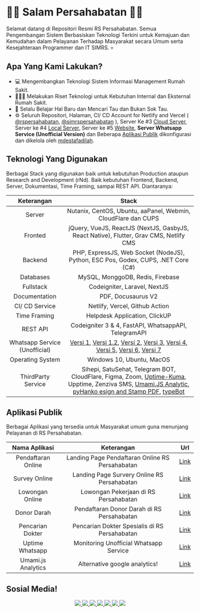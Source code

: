 # 👋🏼 Salam Persahabatan 👋🏼

Selamat datang di Repositori Resmi RS Persahabatan. Semua Pengembangan Sistem Berbasiskan Teknologi Terkini untuk Kemajuan dan Kemudahan dalam Pelayanan Terhadap Masyarakat secara Umum serta Kesejahteraan Programmer dan IT SIMRS. 💀

## Apa Yang Kami Lakukan?
- 💻 Mengembangkan Teknologi Sistem Informasi Management Rumah Sakit.
- 👨🏼‍🏫 Melakukan Riset Teknologi untuk Kebutuhan Internal dan Eksternal Rumah Sakit.
- 🌱 Selalu Belajar Hal Baru dan Mencari Tau dan Bukan Sok Tau.
- ⚙️ Seluruh Repositori, Halaman, CI/ CD Account for Netlify and Vercel ( [@rspersahabatan](https://github.com/rspersahabatan), [@simrspersahabatan](https://github.com/simrspersahabatan) ), Server Ke #3 [Cloud Server](https://persahabatan.co.id), Server ke #4 [Local Server](https://dev.persahabatan.co.id), Server ke #5 [Website](https://rspersahabatan.co.id), **Server Whatsapp Service (Unofficial Version)** dan Beberapa [Aplikasi Publik](https://github.com/rsuppersahabatan#aplikasi-publik) dikonfigurasi dan dikelola oleh [mdestafadilah](https://github.com/mdestafadilah "Intuiting Extrovert with B blood type. Wan'be Rich as Software Engginer").

## Teknologi Yang Digunakan
Berbagai Stack yang digunakan baik untuk kebutuhan Production ataupun Research and Development (rNd). Baik kebutuhan Frontend, Backend, Server, Dokumentasi, Time Framing, sampai REST API. Diantaranya:

| Keterangan | Stack |
| :---: | :---: |
| Server | Nutanix, CentOS, Ubuntu, aaPanel, Webmin, CloudFlare dan CUPS | 
| Fronted | jQuery, VueJS, ReactJS (NextJS, GasbyJS, React Native), Flutter, Grav CMS, Netlify CMS|
| Backend | PHP, ExpressJS, Web Socket (NodeJS), Python, ESC Pos, Godex, CUPS, .NET Core (C#) |
| Databases | MySQL, MonggoDB, Redis, Firebase |
| Fullstack | Codeigniter, Laravel, NextJS |
| Documentation | PDF, Docusaurus V2 | 
| CI/ CD Service | Netlify, Vercel, Github Action | 
| Time Framing | Helpdesk Application, ClickUP |
| REST API | Codeigniter 3 & 4, FastAPI, WhatsappAPI, TelegramAPI |
| Whatsapp Service (Unofficial) | [Versi 1](https://go.topidesta.my.id/v1), [Versi 1.2](http://go.topidesta.my.id/v1-2), [Versi 2](https://go.topidesta.my.id/v2), [Versi 3](https://go.topidesta.my.id/v3), [Versi 4](https://go.topidesta.my.id/v4), [Versi 5](http://go.topidesta.my.id/v5), [Versi 6](http://go.topidesta.my.id/v6), [Versi 7](http://go.topidesta.my.id/v7)
| Operating System | Windows 10, Ubuntu, MacOS | 
| ThirdParty Service | Sihepi, SatuSehat, Telegram BOT, CloudFlare, Figma, Zoom, [Uptime-Kuma](http://go.topidesta.my.id/kuma), Upptime, Zenziva SMS, [Umami.JS Analytic](https://umami.is/), [pyHanko esign and Stamp PDF](http://go.topidesta.my.id/stamp-pdf), [typeBot](http://go.topidesta.my.id/typebot) |

## Aplikasi Publik
Berbagai Aplikasi yang tersedia untuk Masyarakat umum guna menunjang Pelayanan di RS Persahabatan.

| Nama Aplikasi | Keterangan | Url |
| :---: | :---: | :---: |
| Pendaftaran Online | Landing Page Pendaftaran Online RS Persahabatan | [Link](https://pendaftaran.rspersahabatan.co.id) | 
| Survey Online | Landing Page Survery Online RS Persahabatan | [Link](https://survey.rsuppersahabatan.co.id) |
| Lowongan Online | Lowongan Pekerjaan di RS Persahabatan | [Link](https://lowongan.rspersahabatan.co.id) |
| Donor Darah | Pendaftaran Donor Darah di RS Persahabatan | [Link](https://utdrs.rspersahabatan.co.id) | 
| Pencarian Dokter | Pencarian Dokter Spesialis di RS Persahabatan | [Link](https://dokter.rspersahabatan.co.id) |
| Uptime Whatsapp | Monitoring Unofficial Whatsapp Service | [Link](https://uptime.persahabatan.co.id/status/wa) |
| Umami.js Analytics | Alternative google analytics! | [Link](https://umami.persahabatan.co.id) |

## Sosial Media!
<p align='center'>
  <a href="https://twitter.com/rs_persahabatan">
    <img src="https://img.shields.io/static/v1?label=Twitter&message=RS%20PERSAHABATAN&color=blue&style=for-the-badge&logo=twitter&logoColor=white" />
  </a>
  <a href="https://instagram.com/rsuppersahabatan">
    <img src="https://img.shields.io/static/v1?label=Instagram&message=RS%20PERSAHABATAN&color=blue&style=for-the-badge&logo=instagram&logoColor=white" />
  </a>
  <a href="https://youtube.com/rsuppersahabatan">
    <img src="https://img.shields.io/static/v1?label=Youtube&message=RS%20PERSAHABATAN&color=blue&style=for-the-badge&logo=youtube&logoColor=red" />
  </a>
  <a href="https://facebook.com/rsuppersahabatan">
    <img src="https://img.shields.io/static/v1?label=Facebook&message=RS%20PERSAHABATAN&color=blue&style=for-the-badge&logo=facebook&logoColor=white" />
  </a>  
  <a href="https://tiktok.com/rsuppersahabatan">
    <img src="https://img.shields.io/static/v1?label=Tiktok&message=RS%20PERSAHABATAN&color=blue&style=for-the-badge&logo=tiktok&logoColor=blue" />
  </a>
  <a href="https://www.linkedin.com/company/rsup-persahabatan/">
    <img src="https://img.shields.io/static/v1?label=LinkedIn&message=RS%20Persahabatan&color=0072b1&style=for-the-badge&logo=linkedin&logoColor=white" />
  </a>
    <a href="https://www.github.com/rsuppersahabatan/">
    <img src="https://img.shields.io/static/v1?label=Github&message=RS%20Persahabatan&color=0088c1&style=for-the-badge&logo=github&logoColor=white" />
  </a>
</p>


